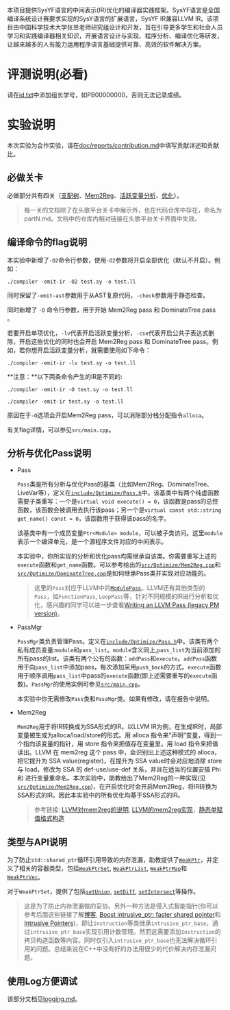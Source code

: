 本项目提供SysYF语言的中间表示(IR)优化的编译器实践框架。SysYF语言是全国编译系统设计赛要求实现的SysY语言的扩展语言，SysYF IR兼容LLVM IR。该项目由中国科学技术大学张昱老师研究组设计和开发，旨在引导更多学生和社会人员学习和实践编译器相关知识，开展语言设计与实现、程序分析、编译优化等研发，让越来越多的人有能力运用程序语言基础提供可靠、高效的软件解决方案。

# 评测说明(必看)

请在[id.txt](./id.txt)中添加组长学号，如PB00000000，否则无法记录成绩。

# 实验说明

本次实验为合作实验，请在[doc/reports/contribution.md](doc/reports/contribution.md)中填写贡献详述和贡献比。
  
## 必做关卡

必做部分共有四关（[支配树](part1.md)、[Mem2Reg](part2.md)、[活跃变量分析](part3.md)、[优化](part4.md)）。

> 每一关的文档除了在头歌平台关卡中展示外，也在代码仓库中存在，命名为partN.md。文档中的仓库内相对链接在头歌平台关卡界面中失效。

## 编译命令的flag说明

本实验中新增了`-O2`命令行参数，使用`-O2`参数将开启全部优化（默认不开启）。例如：

```shell
./compiler -emit-ir -O2 test.sy -o test.ll
```

同时保留了`-emit-ast`参数用于从AST复原代码，`-check`参数用于静态检查。

同时新增了 `-O` 命令行参数，用于开始 Mem2Reg pass 和 DominateTree pass 。

若要开启单项优化，`-lv`代表开启活跃变量分析，`-cse`代表开启公共子表达式删除，开启这些优化的同时也会开启 Mem2Reg pass 和 DominateTree pass。例如，若你想开启活跃变量分析，就需要使用如下命令：

```shell
./compiler -emit-ir -lv test.sy -o test.ll
```

**注意：**以下两条命令产生的IR是不同的:

```shell
./compiler -emit-ir -O test.sy -o test.ll
```

```shell
./compiler -emit-ir test.sy -o test.ll
```

原因在于`-O`选项会开启Mem2Reg pass，可以消除部分栈分配指令`alloca`。

有关flag详情，可以参见`src/main.cpp`。

## 分析与优化Pass说明

- Pass

  `Pass`类是所有分析与优化Pass的基类（比如Mem2Reg、DominateTree、LiveVar等），定义在[`include/Optimize/Pass.h`](include/Optimize/Pass.h)中。该基类中有两个纯虚函数需要子类重写：一个是`virtual void execute() = 0`，该函数是pass的总控函数，该函数会被调用去执行该pass；另一个是`virtual const std::string get_name() const = 0`，该函数用于获得该pass的名字。

  该基类中有一个成员变量`Ptr<Module> module`，可以被子类访问。这里`module`表示一个编译单元，是一个源程序文件对应的中间表示。

  本实验中，你所实现的分析和优化pass均需继承自该类。你需要重写上述的`execute`函数和`get_name`函数。可以参考给出的[`src/Optimize/Mem2Reg.cpp`](src/Optimize/Mem2Reg.cpp)和[`src/Optimize/DominateTree.cpp`](src/Optimize/DominateTree.cpp)是如何继承Pass类并实现对应功能的。

  > 这里的`Pass`对应于LLVM中的[`ModulePass`](https://llvm.org/docs/WritingAnLLVMPass.html#the-modulepass-class)。LLVM还有其他类型的`Pass`，如`FunctionPass`, `LoopPass`等，针对不同规模的IR进行分析和优化，感兴趣的同学可以进一步查看[Writing an LLVM Pass (legacy PM version)](https://llvm.org/docs/WritingAnLLVMPass.html)。

- PassMgr

  `PassMgr`类负责管理Pass。定义在[`include/Optimize/Pass.h`](include/Optimize/Pass.h)中。该类有两个私有成员变量:`module`和`pass_list`。`module`含义同上,`pass_list`为当前添加的所有pass的list。该类有两个公有的函数：`addPass`和`execute`。`addPass`函数用于向`pass_list`中添加pass，每次添加采用`push_back`的方式。`execute`函数用于顺序调用`pass_list`中pass的`execute`函数(即上述需要重写的`execute`函数)。`PassMgr`的使用实例可参见[`src/main.cpp`](src/main.cpp)。

  本实验中你无需修改`Pass`类和`PassMgr`类。如果有修改，请在报告中说明。

- Mem2Reg

  `Mem2Reg`用于将IR转换成为SSA形式的IR。以LLVM IR为例，在生成IR时，局部变量被生成为alloca/load/store的形式。用 alloca 指令来“声明”变量，得到一个指向该变量的指针，用 store 指令来把值存在变量里，用 load 指令来把值读出。LLVM 在 mem2reg 这个 pass 中，会识别出上述这种模式的 alloca，把它提升为 SSA value(register)，在提升为 SSA value时会对应地消除 store 与 load，修改为 SSA 的 def-use/use-def 关系，并且在适当的位置安插 Phi 和 进行变量重命名。本次实验中，助教给出了Mem2Reg的一种实现(见[`src/Optimize/Mem2Reg.cpp`](src/Optimize/Mem2Reg.cpp))，在开启优化时会开启Mem2Reg，将IR转换为SSA形式的IR。因此本实验中的所有优化均基于SSA形式的IR。

  > 参考链接: [LLVM对mem2reg的说明](https://llvm.org/docs/Passes.html#mem2reg-promote-memory-to-register), [LLVM的mem2reg实现](https://llvm.org/doxygen/Mem2Reg_8cpp_source.html)，[静态单赋值格式构造](./doc/静态单赋值格式构造.pdf)

## 类型与API说明

为了防止`std::shared_ptr`循环引用导致的内存泄漏，助教提供了[`WeakPtr`](./include/internal_types.h#L35)，并定义了相关的容器类型，包括[`WeakPtrSet`](include/internal_types.h#L41), [`WeakPtrList`](include/internal_types.h#L57), [`WeakPtrMap`](include/internal_types.h#L90)和[`WeakPtrVec`](include/internal_types.h#L93)。

对于`WeakPtrSet`，提供了包括[`setUnion`](include/internal_types.h#L63), [`setDiff`](include/internal_types.h#L73), [`setIntersect`](include/internal_types.h#L83)等操作。

> 这是为了防止内存泄漏做的妥协。另外一种方法是侵入式智能指针(你可以参考后面这些链接了解[博客](https://zhiqiang.org/coding/boost-intrusive-ptr.html), [Boost intrusive_ptr: faster shared pointer](https://baptiste-wicht.com/posts/2011/11/boost-intrusive_ptr.html)和[Intrusive Pointers](https://jenniferchukwu.com/posts/intrusiveptr))，即让`Instruction`等类继承`intrusive_ptr_base`，通过`intrusive_ptr_base`实现引用计数管理。然而这需要添加`Instruction`的拷贝构造函数等内容。同时仅引入`intrusive_ptr_base`也无法解决循环引用的问题。总结来说在C++中没有好的办法用很少的代价解决内存泄漏问题。

## 使用Log方便调试

该部分文档见[logging.md](doc/logging.md)。



